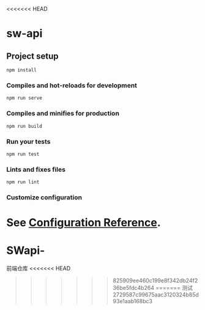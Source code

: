 <<<<<<< HEAD
# sw-api

## Project setup
```
npm install
```

### Compiles and hot-reloads for development
```
npm run serve
```

### Compiles and minifies for production
```
npm run build
```

### Run your tests
```
npm run test
```

### Lints and fixes files
```
npm run lint
```

### Customize configuration
See [Configuration Reference](https://cli.vuejs.org/config/).
=======
# SWapi-
前端仓库
<<<<<<< HEAD
>>>>>>> 825909ee460c199e8f342db24f236be5fdc4b264
=======
测试
>>>>>>> 2729587c99675aac3120324b85d93e1aab168bc3
